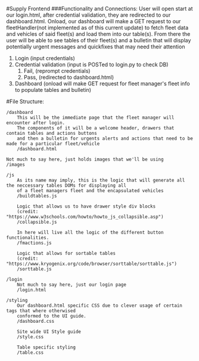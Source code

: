 #Supply Frontend
###Functionality and Connections: 
User will open start at our login.html, after credential validation, they are redirected to our dashboard.html. 
Onload, our dashboard will make a GET request to our fleetHandler(not implemented as of this current update) to fetch 
fleet data and vehicles of said fleet(s) and load them into our table(s). 
From there the user will be able to see tables of their fleet(s) and a bulletin that will display
potentially urgent messages and quickfixes that may need their attention

1.  Login (input credentials)
2.  Credential validation (input is POSTed to login.py to check DB)
    1. Fail, (reprompt credentials)
    2. Pass, (redirected to dashboard.html)
5.  Dashboard (onload will make GET request for fleet manager's fleet info to populate tables and bulletin)

#File Structure:
```
/dashboard
    This will be the immediate page that the fleet manager will encounter after login. 
    The components of it will be a welcome header, drawers that contain tables and actions buttons
    and then a bulletin for urgents alerts and actions that need to be made for a particular fleet/vehicle
    /dashboard.html

Not much to say here, just holds images that we'll be using
/images

/js
    As its name may imply, this is the logic that will generate all the neccessary tables DOMs for displaying all 
    of a fleet managers fleet and the encapsulated vehicles
    /buildtables.js

    Logic that allows us to have drawer style div blocks 
    (credit: "https://www.w3schools.com/howto/howto_js_collapsible.asp")
    /collapsible.js

    In here will live all the logic of the different button functionalities. 
    /fmactions.js

    Logic that allows for sortable tables
    (credit: "https://www.kryogenix.org/code/browser/sorttable/sorttable.js")
    /sorttable.js

/login
    Not much to say here, just our login page
    /login.html

/styling
    Our dashboard.html specific CSS due to clever usage of certain tags that where otherwised
    conformed to the UI guide.
    /dashboard.css

    Site wide UI Style guide
    /style.css

    Table specific styling
    /table.css
```    